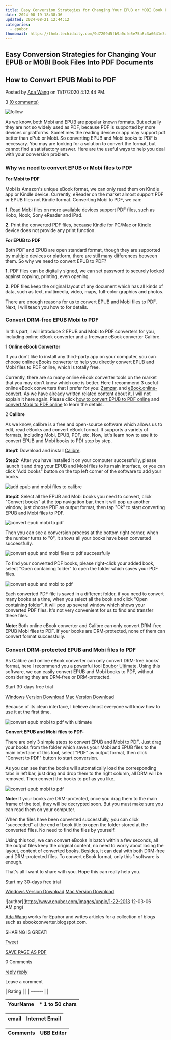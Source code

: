 ```yaml
---
title: Easy Conversion Strategies for Changing Your EPUB or MOBI Book Files Into PDF Documents
date: 2024-08-19 18:38:36
updated: 2024-08-21 12:44:12
categories:
  - epubor
thumbnail: https://thmb.techidaily.com/9d7209d5fb9a0cfe5e75a8c3a6641e5ae9f76e0cf05800aca156d25ea3fa017f.jpg
---
```


## Easy Conversion Strategies for Changing Your EPUB or MOBI Book Files Into PDF Documents

## How to Convert EPUB Mobi to PDF 

Posted by [Ada Wang](https://plus.google.com/+AdaWang/posts) on 11/17/2020 4:12:44 PM.

3 [(0 comments)](http://www.epubor.com/#comment-area) 



![follow](http://www.epubor.com/images/follow.png)

As we know, both Mobi and EPUB are popular known formats. But actually they are not so widely used as PDF, because PDF is supported by more devices or platforms. Sometimes the reading device or app may support pdf better than ePub or Mobi. So converting EPUB and Mobi books to PDF is necessary. You may are looking for a solution to convert the format, but cannot find a satisfactory answer. Here are the useful ways to help you deal with your conversion problem. 

### Why we need to convert EPUB or Mobi files to PDF

**For Mobi to PDF**

Mobi is Amazon's unique eBook format, we can only read them on Kindle app or Kindle device. Currently, eReader on the market almost support PDF or EPUB files not Kindle format. Converting Mobi to PDF, we can:

**1\.** Read Mobi files on more available devices support PDF files, such as Kobo, Nook, Sony eReader and iPad.

**2\.** Print the converted PDF files, because Kindle for PC/Mac or Kindle device does not provide any print function.

**For EPUB to PDF**

Both PDF and EPUB are open standard format, though they are supported by multiple devices or platform, there are still many differences between them. So why we need to convert EPUB to PDF?

**1.** PDF files can be digitally signed, we can set password to securely locked against copying, printing, even opening.

**2\.** PDF files keep the original layout of any document which has all kinds of data, such as text, multimedia, video, maps, full-color graphics and photos.

There are enough reasons for us to convert EPUB and Mobi files to PDF. Next, I will teach you how to for details.

### Convert DRM-free EPUB Mobi to PDF

In this part, I will introduce 2 EPUB and Mobi to PDF converters for you, including online eBook converter and a freeware eBook converter Calibre.

1 **Online eBook Converter**

If you don't like to install any third-party app on your computer, you can choose online eBooks converter to help you directly convert EPUB and Mobi files to PDF online, which is totally free. 

Currently, there are so many online eBook converter tools on the market that you may don't know which one is better. Here I recommend 3 useful online eBook converters that I prefer for you: [Zamzar](http://www.zamzar.com/), and [eBook.online-convert](http://ebook.online-convert.com/). As we have already written related content about it, I will not explain it here again. Please click [how to convert EPUB to PDF online](https://tools.techidaily.com/epubor/products/) and [convert Mobi to PDF online](https://tools.techidaily.com/epubor/products/) to learn the details.

2 **Calibre**

As we know, calibre is a free and open-source software which allows us to edit, read eBooks and convert eBook format. It supports a variety of formats, including Mobi, EPUB, PDF, etc. Now, let's learn how to use it to convert EPUB and Mobi books to PDf step by step.

**Step1:** Download and install [Calibre](http://calibre-ebook.com/download).

**Step2:** After you have installed it on your computer successfully, please launch it and drag your EPUB and Mobi files to its main interface, or you can click "Add books" button on the top left corner of the software to add your books.

![add epub and mobi files to calibre](http://www.epubor.com/images/uppic/add-epub-and-mobi-books-to-calibre.png)

**Step3:** Select all the EPUB and Mobi books you need to convert, click "Convert books" at the top navigation bar, then it will pop up another window, just choose PDF as output format, then tap "Ok" to start converting EPUB and Mobi files to PDF.

![convert epub mobi to pdf](http://www.epubor.com/images/uppic/convert-epub-mobi-to-pdf.png)

Then you can see a conversion process at the bottom right corner, when the number turns to "0", it shows all your books have been converted successfully.

![convert epub and mobi files to pdf successfully](http://www.epubor.com/images/uppic/convert-epub-and-mobi-to-pdf-process.png)

To find your converted PDF books, please right-click your added book, select "Open containing folder" to open the folder which saves your PDF files.

![convert epub and mobi to pdf](http://www.epubor.com/images/uppic/find-converted-pdf-files.png)

Each converted PDF file is saved in a different folder, if you need to convert many books at a time, when you select all the book and click "Open containing folder", it will pop up several window which shows your converted PDF files. It's not very convenient for us to find and transfer these files.

**Note:** Both online eBook converter and Calibre can only convert DRM-free EPUB Mobi files to PDF. If your books are DRM-protected, none of them can convert format successfully.  

### Convert DRM-protected EPUB and Mobi files to PDF

As Calibre and online eBook converter can only convert DRM-free books' format, here I recommend you a powerful tool [Epubor Ultimate](https://tools.techidaily.com/epubor/ultimate/). Using this software, we can easily convert EPUB and Mobi books to PDF, without considering they are DRM-free or DRM-protected. 

Start 30-days free trial

[Windows Version Download](https://tools.techidaily.com/epubor/ultimate/) [Mac Version Download](https://tools.techidaily.com/epubor/ultimate/) 

Because of its clean interface, I believe almost everyone will know how to use it at the first time. 

![convert epub mobi to pdf with ultimate](http://www.epubor.com/images/uppic/ultimate-clean-interface.png)

**Convert EPUB and Mobi files to PDF:**

There are only 3 simple steps to convert EPUB and Mobi to PDF. Just drag your books from the folder which saves your Mobi and EPUB files to the main interface of this tool, select "PDF" as output format, then click "Convert to PDF" button to start conversion. 

As you can see that the books will automatically load the corresponding tabs in left bar, just drag and drop them to the right column, all DRM will be removed. Then convert the books to pdf as you like.

![convert epub mobi to pdf](http://www.epubor.com/images/uppic/convert-epub-and-mobi-to-pdf-with-ultimate.png)

**Note:** If your books are DRM-protected, once you drag them to the main frame of the tool, they will be decrypted soon. But you must make sure you can read them on your computer.

When the files have been converted successfully, you can click "succeeded" at the end of book title to open the folder stored at the converted files. No need to find the files by yourself.

Using this tool, we can convert eBooks in batch within a few seconds, all the output files keep the original content, no need to worry about losing the layout, content of converted books. Besides, it can deal with both DRM-free and DRM-protected files. To convert eBook format, only this 1 software is enough. 

That's all I want to share with you. Hope this can really help you.

Start my 30-days free trial 

[Windows Version Download](http://download.epubor.com/full-drm-removal.exe) [Mac Version Download](http://download.epubor.com/drmremoval.zip) 

![author](https://www.epubor.com/images/uppic/1-22-2013 12-03-06 AM.png)

[Ada Wang](https://plus.google.com/+AdaWang/posts) works for Epubor and writes articles for a collection of blogs such as ebookconverter.blogspot.com.

SHARING IS GREAT!

[Tweet](https://twitter.com/share) 

[SAVE PAGE AS PDF](https://tools.techidaily.com/epubor/products/) 



0 Comments

[reply](https://tools.techidaily.com/epubor/products/) [reply](https://tools.techidaily.com/epubor/products/) 

Leave a comment

| Rating |  |
| ------ |  |

| YourName | \*  1 to 50 chars |
| -------- | ----------------- |

| email | Internet Email |
| ----- | -------------- |

| Comments | UBB Editor |
| -------- | ---------- |

<ins class="adsbygoogle"
     style="display:block"
     data-ad-format="autorelaxed"
     data-ad-client="ca-pub-7571918770474297"
     data-ad-slot="1223367746"></ins>



<ins class="adsbygoogle"
     style="display:block"
     data-ad-client="ca-pub-7571918770474297"
     data-ad-slot="8358498916"
     data-ad-format="auto"
     data-full-width-responsive="true"></ins>
